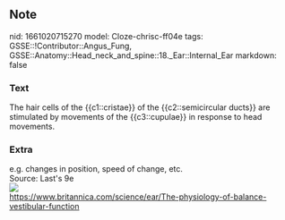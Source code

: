## Note
nid: 1661020715270
model: Cloze-chrisc-ff04e
tags: GSSE::!Contributor::Angus_Fung, GSSE::Anatomy::Head_neck_and_spine::18._Ear::Internal_Ear
markdown: false

### Text
The hair cells of the {{c1::cristae}} of the {{c2::semicircular ducts}} are stimulated by movements of the {{c3::cupulae}} in response to head movements.

### Extra
<div>
  e.g. changes in position, speed of change, etc.
</div>
<div>
  Source: Last's 9e
</div>
<div><img src= 
"ducts-cristae-organs-one-balance-equilibrium-movements.jpg"></div>
<div>
  <a href= 
  "https://www.britannica.com/science/ear/The-physiology-of-balance-vestibular-function">
  https://www.britannica.com/science/ear/The-physiology-of-balance-vestibular-function</a>
</div>
